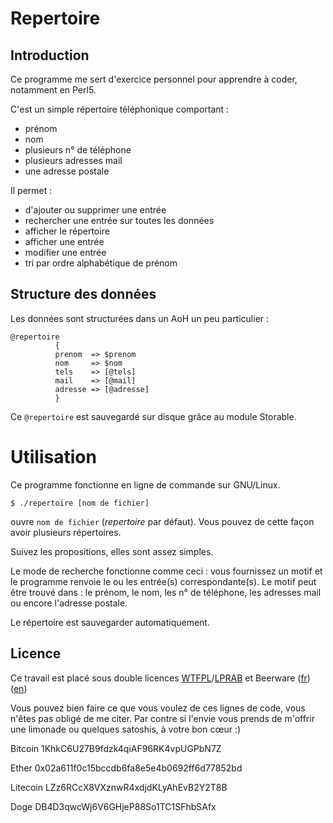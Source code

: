 # Repertoire

## Introduction

Ce programme me sert d'exercice personnel pour apprendre à coder, notamment en
Perl5.

C'est un simple répertoire téléphonique comportant :

* prénom
* nom
* plusieurs n° de téléphone
* plusieurs adresses mail
* une adresse postale

Il permet :

* d'ajouter ou supprimer une entrée
* rechercher une entrée sur toutes les données
* afficher le répertoire
* afficher une entrée
* modifier une entrée
* tri par ordre alphabétique de prénom

## Structure des données

Les données sont structurées dans un AoH un peu particulier :

```
@repertoire
          {
          prenom  => $prenom
          nom     => $nom
          tels    => [@tels]
          mail    => [@mail]
          adresse => [@adresse]
          }
```

Ce `@repertoire` est sauvegardé sur disque grâce au module Storable.

# Utilisation

 Ce programme fonctionne en ligne de commande sur GNU/Linux.

`$ ./repertoire [nom de fichier]`

ouvre `nom de fichier` (_repertoire_ par défaut). Vous pouvez de cette façon avoir plusieurs répertoires.

Suivez les propositions, elles sont assez simples.

Le mode de recherche fonctionne comme ceci : vous fournissez un motif et le
programme renvoie le ou les entrée(s) correspondante(s). Le motif peut être
trouvé dans : le prénom, le nom, les n° de téléphone, les adresses mail ou
encore l'adresse postale.

Le répertoire est sauvegarder automatiquement.

## Licence

Ce travail est placé sous double licences [WTFPL](http://www.wtfpl.net/ "wtfpl.net")/[LPRAB](http://sam.zoy.org/lprab/ "Sam Hocevar") et Beerware ([fr](https://fr.wikipedia.org/wiki/Beerware "wikipedia")) ([en](https://en.wikipedia.org/wiki/Beerware "wikipedia"))

Vous pouvez bien faire ce que vous voulez de ces lignes de code, vous n'êtes
pas obligé de me citer. Par contre si l'envie vous prends de m'offrir une
limonade ou quelques satoshis, à votre bon cœur :)

Bitcoin 1KhkC6U27B9fdzk4qiAF96RK4vpUGPbN7Z

Ether 0x02a611f0c15bccdb6fa8e5e4b0692ff6d77852bd

Litecoin LZz6RCcX8VXznwR4xdjdKLyAhEvB2Y2T8B

Doge DB4D3qwcWj6V6GHjeP88So1TC1SFhbSAfx
